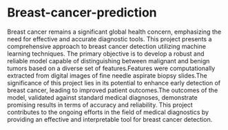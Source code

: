 # Breast-cancer-prediction
Breast cancer remains a significant global health concern, emphasizing
the need for effective and accurate diagnostic tools. This project presents a
comprehensive approach to breast cancer detection utilizing machine learning
techniques. The primary objective is to develop a robust and reliable model
capable of distinguishing between malignant and benign tumors based on a
diverse set of features.Features were computationally extracted from digital
images of fine needle aspirate biopsy slides.The significance of this project
lies in its potential to enhance early detection of breast cancer, leading to
improved patient outcomes.The outcomes of the model, validated against
standard medical diagnoses, demonstrate promising results in terms of accuracy and reliability.
This project contributes to the ongoing efforts in the
field of medical diagnostics by providing an effective and interpretable tool
for breast cancer detection.
